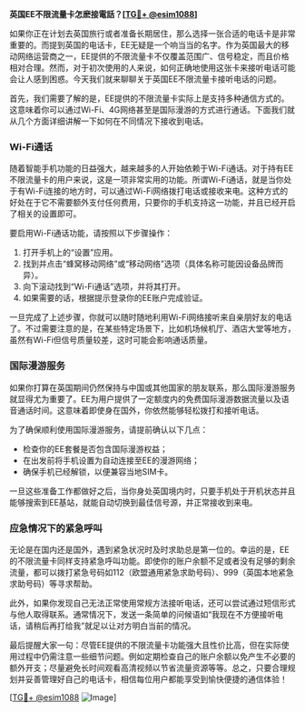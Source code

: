 **英国EE不限流量卡怎麽接電話？[[TG💪+ @esim1088](https://t.me/s/esim1088)]**

如果你正在计划去英国旅行或者准备长期居住，那么选择一张合适的电话卡是非常重要的。而提到英国的电话卡，EE无疑是一个响当当的名字。作为英国最大的移动网络运营商之一，EE提供的不限流量卡不仅覆盖范围广、信号稳定，而且价格相对合理。然而，对于初次使用的人来说，如何正确地使用这张卡来接听电话可能会让人感到困惑。今天我们就来聊聊关于英国EE不限流量卡接听电话的问题。

首先，我们需要了解的是，EE提供的不限流量卡实际上是支持多种通信方式的。这意味着你可以通过Wi-Fi、4G网络甚至是国际漫游的方式进行通话。下面我们就从几个方面详细讲解一下如何在不同情况下接收到电话。

### Wi-Fi通话

随着智能手机功能的日益强大，越来越多的人开始依赖于Wi-Fi通话。对于持有EE不限流量卡的用户来说，这是一项非常实用的功能。所谓Wi-Fi通话，就是当你处于有Wi-Fi连接的地方时，可以通过Wi-Fi网络拨打电话或接收来电。这种方式的好处在于它不需要额外支付任何费用，只要你的手机支持这一功能，并且已经开启了相关的设置即可。

要启用Wi-Fi通话功能，请按照以下步骤操作：
1. 打开手机上的“设置”应用。
2. 找到并点击“蜂窝移动网络”或“移动网络”选项（具体名称可能因设备品牌而异）。
3. 向下滚动找到“Wi-Fi通话”选项，并将其打开。
4. 如果需要的话，根据提示登录你的EE账户完成验证。

一旦完成了上述步骤，你就可以随时随地利用Wi-Fi网络接听来自亲朋好友的电话了。不过需要注意的是，在某些特定场景下，比如机场候机厅、酒店大堂等地方，虽然有Wi-Fi但信号质量较差，这时可能会影响通话质量。

### 国际漫游服务

如果你打算在英国期间仍然保持与中国或其他国家的朋友联系，那么国际漫游服务就显得尤为重要了。EE为用户提供了一定额度内的免费国际漫游数据流量以及语音通话时间。这意味着即使身在国外，你依然能够轻松拨打和接听电话。

为了确保顺利使用国际漫游服务，请提前确认以下几点：
- 检查你的EE套餐是否包含国际漫游权益；
- 在出发前将手机设置为自动连接至EE的漫游网络；
- 确保手机已经解锁，以便兼容当地SIM卡。

一旦这些准备工作都做好之后，当你身处英国境内时，只要手机处于开机状态并且能够搜索到EE基站，就能自动切换到最佳信号源，并正常接收到来电。

### 应急情况下的紧急呼叫

无论是在国内还是国外，遇到紧急状况时及时求助总是第一位的。幸运的是，EE的不限流量卡同样支持紧急呼叫功能。即使你的账户余额不足或者没有足够的剩余流量，都可以拨打紧急号码如112（欧盟通用紧急求助号码）、999（英国本地紧急求助号码）等寻求帮助。

此外，如果你发现自己无法正常使用常规方法接听电话，还可以尝试通过短信形式与他人取得联系。通常情况下，发送一条简单的问候语如“我现在不方便接听电话，请稍后再打给我”就足以让对方明白当前的情况。

最后提醒大家一句：尽管EE提供的不限流量卡功能强大且性价比高，但在实际使用过程中仍需注意一些细节问题。例如定期检查自己的账户余额以免产生不必要的额外开支；尽量避免长时间观看高清视频以节省流量资源等等。总之，只要合理规划并妥善管理好自己的电话卡，相信每位用户都能享受到愉快便捷的通信体验！

[[TG💪+ @esim1088](https://t.me/s/esim1088) ![Image](https://i.postimg.cc/4NQfJmqS/Snipaste-2025-05-13-00-14-12.png)]